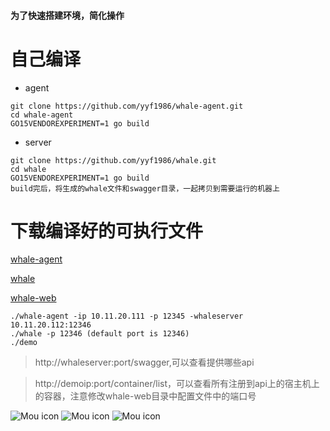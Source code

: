 #### 为了快速搭建环境，简化操作
# 自己编译
- agent
```
git clone https://github.com/yyf1986/whale-agent.git
cd whale-agent
GO15VENDOREXPERIMENT=1 go build
```
- server
```
git clone https://github.com/yyf1986/whale.git
cd whale
GO15VENDOREXPERIMENT=1 go build
build完后，将生成的whale文件和swagger目录，一起拷贝到需要运行的机器上
```

# 下载编译好的可执行文件
[whale-agent](https://yyf1986.github.io/attachment/whale-agent)

[whale](https://yyf1986.github.io/attachment/whale)

[whale-web](https://yyf1986.github.io/attachment/whale-web.tar.gz)
```
./whale-agent -ip 10.11.20.111 -p 12345 -whaleserver 10.11.20.112:12346
./whale -p 12346 (default port is 12346)
./demo
```
> http://whaleserver:port/swagger,可以查看提供哪些api

> http://demoip:port/container/list，可以查看所有注册到api上的宿主机上的容器，注意修改whale-web目录中配置文件中的端口号

![Mou icon](http://yyf1986.github.io/img/container_list.png)
![Mou icon](http://yyf1986.github.io/img/container_create.png)
![Mou icon](http://yyf1986.github.io/img/container_list2.png)
